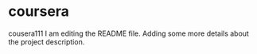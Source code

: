 # coursera
cousera111
I am editing the README file. Adding some more details about the project description.
